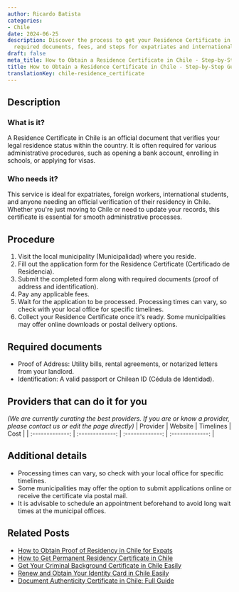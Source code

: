 ```yaml
---
author: Ricardo Batista
categories:
- Chile
date: 2024-06-25
description: Discover the process to get your Residence Certificate in Chile, including
  required documents, fees, and steps for expatriates and international students.
draft: false
meta_title: How to Obtain a Residence Certificate in Chile - Step-by-Step Guide
title: How to Obtain a Residence Certificate in Chile - Step-by-Step Guide
translationKey: chile-residence_certificate
---
```



## Description
### What is it?
A Residence Certificate in Chile is an official document that verifies your legal residence status within the country. It is often required for various administrative procedures, such as opening a bank account, enrolling in schools, or applying for visas.

### Who needs it?
This service is ideal for expatriates, foreign workers, international students, and anyone needing an official verification of their residency in Chile. Whether you're just moving to Chile or need to update your records, this certificate is essential for smooth administrative processes.

## Procedure

1. Visit the local municipality (Municipalidad) where you reside.
2. Fill out the application form for the Residence Certificate (Certificado de Residencia).
3. Submit the completed form along with required documents (proof of address and identification).
4. Pay any applicable fees.
5. Wait for the application to be processed. Processing times can vary, so check with your local office for specific timelines.
6. Collect your Residence Certificate once it's ready. Some municipalities may offer online downloads or postal delivery options.


## Required documents

- Proof of Address: Utility bills, rental agreements, or notarized letters from your landlord.
- Identification: A valid passport or Chilean ID (Cédula de Identidad).


## Providers that can do it for you
_(We are currently curating the best providers. If you are or know a provider, please contact us or edit the page directly)_
| Provider        |     Website     |     Timelines    |       Cost      |
| :-------------: | :-------------: |  :-------------: | :-------------: |

## Additional details

- Processing times can vary, so check with your local office for specific timelines.
- Some municipalities may offer the option to submit applications online or receive the certificate via postal mail.
- It is advisable to schedule an appointment beforehand to avoid long wait times at the municipal offices.




## Related Posts

- [How to Obtain Proof of Residency in Chile for Expats](https://tramitit.com/guides/chile/proof_of_residency/)
- [How to Get Permanent Residency Certificate in Chile](https://tramitit.com/guides/chile/permanent_residency_certificate/)
- [Get Your Criminal Background Certificate in Chile Easily](https://tramitit.com/guides/chile/criminal_background_certificate/)
- [Renew and Obtain Your Identity Card in Chile Easily](https://tramitit.com/guides/chile/identity_card/)
- [Document Authenticity Certificate in Chile: Full Guide](https://tramitit.com/guides/chile/document_authenticity_certificate/)